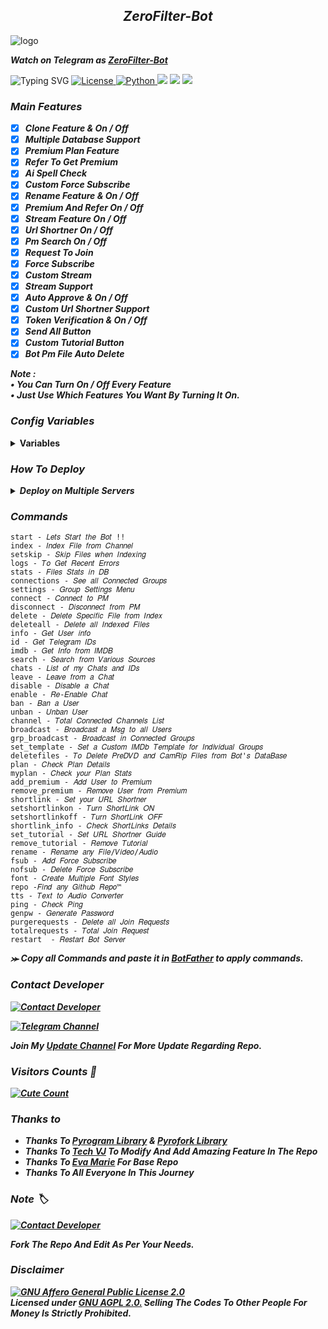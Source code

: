 <h2 align="center">
    <i>ZeroFilter-Bot</i>
</h2>

<img src="https://envs.sh/7gW.jpg" alt="logo" target="/blank">

_**Watch on Telegram as [ZeroFilter-Bot](https://t.me/zerofilterbot)**_

![Typing SVG](https://readme-typing-svg.herokuapp.com/?lines=ZERO+FILTER+BOT+!!;CREATED+BY+MYSELFNEON+⚡;CODED+WITH+ADVANCED+FEATURES+📝&color=00FF00)
<a href="https://github.com/MyselfNeon/FileSharing-Bot/blob/master/LICENSE"> <img src="https://img.shields.io/badge/License- GPL 3.0 license -blueviolet?style=for-the-badge" alt="License" /> </a>
<a href="https://www.python.org/"> <img src="https://img.shields.io/badge/Written%20in-Python-skyblue?style=for-the-badge&logo=python" alt="Python" /> </a>
<a href="https://pypi.org/project/Pyrogram/"> <img src="https://img.shields.io/pypi/v/pyrogram?color=white&label=pyrogram&logo=python&logoColor=blue&style=for-the-badge" /></a>
<a href="https://github.com/Myselfneon/FileSharing-Bot"> <img src="https://img.shields.io/github/repo-size/myselfneon/FileSharing-bot?color=skyblue&logo=github&logoColor=blue&style=for-the-badge" /></a>
<a href="https://github.com/MyselfNeon/FileSharing-Bot"> <img src="https://img.shields.io/github/last-commit/myselfneon/FileSharing-bot?color=black&logo=github&logoColor=black&style=for-the-badge" /></a>

### _Main Features_
<b><i>
- [x] Clone Feature & On / Off 
- [x] Multiple Database Support
- [x] Premium Plan Feature
- [x] Refer To Get Premium
- [x] Ai Spell Check 
- [x] Custom Force Subscribe
- [x] Rename Feature & On / Off
- [x] Premium And Refer On / Off 
- [x] Stream Feature On / Off 
- [x] Url Shortner On / Off  
- [x] Pm Search On / Off
- [x] Request To Join
- [x] Force Subscribe
- [x] Custom Stream
- [x] Stream Support 
- [x] Auto Approve & On / Off
- [x] Custom Url Shortner Support
- [x] Token Verification & On / Off
- [x] Send All Button 
- [x] Custom Tutorial Button
- [x] Bot Pm File Auto Delete

Note :   
• You Can Turn On / Off Every Feature  
• Just Use Which Features You Want By Turning It On.  
</i></b>

### _Config Variables_

<details><summary><b>Variables</summary></b></summary>

* [`API_ID`] - _**From  <a href='https://my.telegram.org/'>Telegram Auth**_</a>
* [`API_HASH`] - _**From <a href='https://my.telegram.org/'>Telegram Auth**_</a>
* [`BOT_TOKEN`] - _**From <a href='https://t.me/botfather'>BotFather**_</a>
* [`ADMINS`] - **_Username or ID of Admin. `Separate multiple IDs by space`_**
* [`DB_URL`] - _**Your<a href='https://cloud.mongodb.com/'> MongoDB Url**_</a>
* [`DB_NAME`] - _**Your <a href='https://cloud.mongodb.com/'>MongoDB database Name**_</a> _`Optional`_
* [`LOG_CHANNEL`] - _**Bot Log Channel. Id startswith -100**_
* [`CHANNELS`] - _**This Is File Channel, Username or ID of channel or group.`Separate multiple IDs by space`**_
</details>

### _How To Deploy_

<details><summary><b><i>Deploy on Multiple Servers</i></summary></b></summary>

<details><summary><b><i>Deploy To Heroku</i></b></summary>
<p>
<br>
<a href="https://heroku.com/deploy?template=https://github.com/MyselfNeon/RenameBot-2GB">
  <img src="https://www.herokucdn.com/deploy/button.svg" alt="Deploy To Heroku">
</a>
</p>
</details>

<details><summary><b><i>Deploy To Koyeb</i></b></summary>
<i>The fastest way to deploy the application is to click the Deploy to Koyeb button below.</i>

[![Deploy to Koyeb](https://www.koyeb.com/static/images/deploy/button.svg)](https://app.koyeb.com/deploy?type=git&repository=https://github.com/MyselfNeon/RenameBot-2GB)
</details>

<details><summary><b><i>Deploy on Railway</i></b></summary>
<a href="https://railway.app/new/template/y0ryFO">
<img src="https://railway.app/button.svg" alt="Deploy on Railway">
</a>
</details>

<details><summary><i><b>Deploy To Render</b></i></summary>
<br>
<a href="https://render.com/deploy?repo=https://github.com/MyselfNeon/RenameBot-2GB">
<img src="https://render.com/images/deploy-to-render-button.svg" alt="Deploy to Render">
</a>
</details>

<details><summary><b><i>Deploy To VPS</i></b></summary>
<p>
<pre>
Use VPS Branch
git clone https://github.com/MyselfNeon/RenameBot-2GB
# Install Packages
pip3 install -U -r requirements.txt
Edit config.py with variables as given below then run bot
python3 bot.py
</pre>
</p>
</details>

</details>

### _Commands_
```
start - 𝐿𝑒𝑡𝑠 𝑆𝑡𝑎𝑟𝑡 𝑡ℎ𝑒 𝐵𝑜𝑡 !!
index - 𝐼𝑛𝑑𝑒𝑥 𝐹𝑖𝑙𝑒 𝑓𝑟𝑜𝑚 𝐶ℎ𝑎𝑛𝑛𝑒𝑙
setskip - 𝑆𝑘𝑖𝑝 𝐹𝑖𝑙𝑒𝑠 𝑤ℎ𝑒𝑛 𝐼𝑛𝑑𝑒𝑥𝑖𝑛𝑔
logs - 𝑇𝑜 𝐺𝑒𝑡 𝑅𝑒𝑐𝑒𝑛𝑡 𝐸𝑟𝑟𝑜𝑟𝑠
stats - 𝐹𝑖𝑙𝑒𝑠 𝑆𝑡𝑎𝑡𝑠 𝑖𝑛 𝐷𝐵
connections - 𝑆𝑒𝑒 𝑎𝑙𝑙 𝐶𝑜𝑛𝑛𝑒𝑐𝑡𝑒𝑑 𝐺𝑟𝑜𝑢𝑝𝑠
settings - 𝐺𝑟𝑜𝑢𝑝 𝑆𝑒𝑡𝑡𝑖𝑛𝑔𝑠 𝑀𝑒𝑛𝑢
connect - 𝐶𝑜𝑛𝑛𝑒𝑐𝑡 𝑡𝑜 𝑃𝑀
disconnect - 𝐷𝑖𝑠𝑐𝑜𝑛𝑛𝑒𝑐𝑡 𝑓𝑟𝑜𝑚 𝑃𝑀
delete - 𝐷𝑒𝑙𝑒𝑡𝑒 𝑆𝑝𝑒𝑐𝑖𝑓𝑖𝑐 𝐹𝑖𝑙𝑒 𝑓𝑟𝑜𝑚 𝐼𝑛𝑑𝑒𝑥
deleteall - 𝐷𝑒𝑙𝑒𝑡𝑒 𝑎𝑙𝑙 𝐼𝑛𝑑𝑒𝑥𝑒𝑑 𝐹𝑖𝑙𝑒𝑠
info - 𝐺𝑒𝑡 𝑈𝑠𝑒𝑟 𝑖𝑛𝑓𝑜
id - 𝐺𝑒𝑡 𝑇𝑒𝑙𝑒𝑔𝑟𝑎𝑚 𝐼𝐷𝑠
imdb - 𝐺𝑒𝑡 𝐼𝑛𝑓𝑜 𝑓𝑟𝑜𝑚 𝐼𝑀𝐷𝐵
search - 𝑆𝑒𝑎𝑟𝑐ℎ 𝑓𝑟𝑜𝑚 𝑉𝑎𝑟𝑖𝑜𝑢𝑠 𝑆𝑜𝑢𝑟𝑐𝑒𝑠
chats - 𝐿𝑖𝑠𝑡 𝑜𝑓 𝑚𝑦 𝐶ℎ𝑎𝑡𝑠 𝑎𝑛𝑑 𝐼𝐷𝑠
leave - 𝐿𝑒𝑎𝑣𝑒 𝑓𝑟𝑜𝑚 𝑎 𝐶ℎ𝑎𝑡
disable - 𝐷𝑖𝑠𝑎𝑏𝑙𝑒 𝑎 𝐶ℎ𝑎𝑡
enable - 𝑅𝑒-𝐸𝑛𝑎𝑏𝑙𝑒 𝐶ℎ𝑎𝑡
ban - 𝐵𝑎𝑛 𝑎 𝑈𝑠𝑒𝑟
unban - 𝑈𝑛𝑏𝑎𝑛 𝑈𝑠𝑒𝑟
channel - 𝑇𝑜𝑡𝑎𝑙 𝐶𝑜𝑛𝑛𝑒𝑐𝑡𝑒𝑑 𝐶ℎ𝑎𝑛𝑛𝑒𝑙𝑠 𝐿𝑖𝑠𝑡
broadcast - 𝐵𝑟𝑜𝑎𝑑𝑐𝑎𝑠𝑡 𝑎 𝑀𝑠𝑔 𝑡𝑜 𝑎𝑙𝑙 𝑈𝑠𝑒𝑟𝑠
grp_broadcast - 𝐵𝑟𝑜𝑎𝑑𝑐𝑎𝑠𝑡 𝑖𝑛 𝐶𝑜𝑛𝑛𝑒𝑐𝑡𝑒𝑑 𝐺𝑟𝑜𝑢𝑝𝑠
set_template - 𝑆𝑒𝑡 𝑎 𝐶𝑢𝑠𝑡𝑜𝑚 𝐼𝑀𝐷𝑏 𝑇𝑒𝑚𝑝𝑙𝑎𝑡𝑒 𝑓𝑜𝑟 𝐼𝑛𝑑𝑖𝑣𝑖𝑑𝑢𝑎𝑙 𝐺𝑟𝑜𝑢𝑝𝑠
deletefiles - 𝑇𝑜 𝐷𝑒𝑙𝑒𝑡𝑒 𝑃𝑟𝑒𝐷𝑉𝐷 𝑎𝑛𝑑 𝐶𝑎𝑚𝑅𝑖𝑝 𝐹𝑖𝑙𝑒𝑠 𝑓𝑟𝑜𝑚 𝐵𝑜𝑡'𝑠 𝐷𝑎𝑡𝑎𝐵𝑎𝑠𝑒
plan - 𝐶ℎ𝑒𝑐𝑘 𝑃𝑙𝑎𝑛 𝐷𝑒𝑡𝑎𝑖𝑙𝑠
myplan - 𝐶ℎ𝑒𝑐𝑘 𝑦𝑜𝑢𝑟 𝑃𝑙𝑎𝑛 𝑆𝑡𝑎𝑡𝑠
add_premium - 𝐴𝑑𝑑 𝑈𝑠𝑒𝑟 𝑡𝑜 𝑃𝑟𝑒𝑚𝑖𝑢𝑚
remove_premium - 𝑅𝑒𝑚𝑜𝑣𝑒 𝑈𝑠𝑒𝑟 𝑓𝑟𝑜𝑚 𝑃𝑟𝑒𝑚𝑖𝑢𝑚
shortlink - 𝑆𝑒𝑡 𝑦𝑜𝑢𝑟 𝑈𝑅𝐿 𝑆ℎ𝑜𝑟𝑡𝑛𝑒𝑟
setshortlinkon - 𝑇𝑢𝑟𝑛 𝑆ℎ𝑜𝑟𝑡𝐿𝑖𝑛𝑘 𝑂𝑁
setshortlinkoff - 𝑇𝑢𝑟𝑛 𝑆ℎ𝑜𝑟𝑡𝐿𝑖𝑛𝑘 𝑂𝐹𝐹
shortlink_info - 𝐶ℎ𝑒𝑐𝑘 𝑆ℎ𝑜𝑟𝑡𝐿𝑖𝑛𝑘𝑠 𝐷𝑒𝑡𝑎𝑖𝑙𝑠
set_tutorial - 𝑆𝑒𝑡 𝑈𝑅𝐿 𝑆ℎ𝑜𝑟𝑡𝑛𝑒𝑟 𝐺𝑢𝑖𝑑𝑒
remove_tutorial - 𝑅𝑒𝑚𝑜𝑣𝑒 𝑇𝑢𝑡𝑜𝑟𝑖𝑎𝑙
rename - 𝑅𝑒𝑛𝑎𝑚𝑒 𝑎𝑛𝑦 𝐹𝑖𝑙𝑒/𝑉𝑖𝑑𝑒𝑜/𝐴𝑢𝑑𝑖𝑜
fsub - 𝐴𝑑𝑑 𝐹𝑜𝑟𝑐𝑒 𝑆𝑢𝑏𝑠𝑐𝑟𝑖𝑏𝑒
nofsub - 𝐷𝑒𝑙𝑒𝑡𝑒 𝐹𝑜𝑟𝑐𝑒 𝑆𝑢𝑏𝑠𝑐𝑟𝑖𝑏𝑒
font - 𝐶𝑟𝑒𝑎𝑡𝑒 𝑀𝑢𝑙𝑡𝑖𝑝𝑙𝑒 𝐹𝑜𝑛𝑡 𝑆𝑡𝑦𝑙𝑒𝑠
repo -𝐹𝑖𝑛𝑑 𝑎𝑛𝑦 𝐺𝑖𝑡ℎ𝑢𝑏 𝑅𝑒𝑝𝑜™
tts - 𝑇𝑒𝑥𝑡 𝑡𝑜 𝐴𝑢𝑑𝑖𝑜 𝐶𝑜𝑛𝑣𝑒𝑟𝑡𝑒𝑟
ping - 𝐶ℎ𝑒𝑐𝑘 𝑃𝑖𝑛𝑔
genpw - 𝐺𝑒𝑛𝑒𝑟𝑎𝑡𝑒 𝑃𝑎𝑠𝑠𝑤𝑜𝑟𝑑
purgerequests - 𝐷𝑒𝑙𝑒𝑡𝑒 𝑎𝑙𝑙 𝐽𝑜𝑖𝑛 𝑅𝑒𝑞𝑢𝑒𝑠𝑡𝑠
totalrequests - 𝑇𝑜𝑡𝑎𝑙 𝐽𝑜𝑖𝑛 𝑅𝑒𝑞𝑢𝑒𝑠𝑡
restart  - 𝑅𝑒𝑠𝑡𝑎𝑟𝑡 𝐵𝑜𝑡 𝑆𝑒𝑟𝑣𝑒𝑟
```
<b><i>⪼ Copy all Commands and paste it in <a href='https://t.me/botfather'>BotFather</a> to apply commands.

<h3>Contact Developer</h3>

[![Contact Developer](https://img.shields.io/badge/Contact-Developer-blue?logo=telegram)](https://t.me/MyselfNeon)

[![Telegram Channel](https://img.shields.io/badge/Telegram-Channel-blue?logo=telegram)](https://t.me/neonfiles)

Join My <a href='https://t.me/neonfiles'>Update Channel</a> For More Update Regarding Repo.

<h3>Visitors Counts 👀</h3>
<a href="https://github.com/MyselfNeon/RenameBot-2GB"><img alt="Cute Count" src="https://count.getloli.com/get/@RenameBot-2GB?theme=rule34" /></a>

### _Thanks to_ 
 - <b>Thanks To [Pyrogram Library](https://github.com/pyrogram/pyrogram) & [Pyrofork Library](https://github.com/Mayuri-Chan/pyrofork)
 - Thanks To [Tech VJ](https://youtube.com/@Tech_VJ) To Modify And Add Amazing Feature In The Repo
 - Thanks To [Eva Marie](https://t.me/TeamEvamaria) For Base Repo
 - Thanks To All Everyone In This Journey</b>

### _Note_ 🏷️
 
[![Contact Developer](https://img.shields.io/static/v1?label=Contact+Developer&message=On+Telegram&color=critical)](https://telegram.me/KingVJ01) 

<b>Fork The Repo And Edit As Per Your Needs.</b>

### _Disclaimer_
[![GNU Affero General Public License 2.0](https://www.gnu.org/graphics/agplv3-155x51.png)](https://www.gnu.org/licenses/agpl-3.0.en.html#header)    
<b>Licensed under [GNU AGPL 2.0.](https://github.com/VJBots/VJ-Filter-Bot/blob/Tech_VJ/LICENSE)
Selling The Codes To Other People For Money Is *Strictly Prohibited*.</b>

</pre>
</p>
</details>
